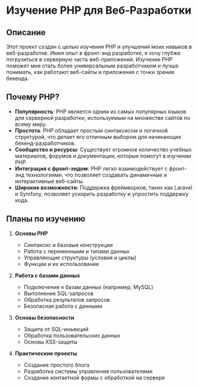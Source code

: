 # Изучение PHP для Веб-Разработки

## Описание

Этот проект создан с целью изучения PHP и улучшения моих навыков в веб-разработке. Имея опыт в фронт-энд разработке, я хочу глубже погрузиться в серверную часть веб-приложений. Изучение PHP поможет мне стать более универсальным разработчиком и лучше понимать, как работают веб-сайты и приложения с точки зрения бекенда.

## Почему PHP?

- **Популярность**: PHP является одним из самых популярных языков для серверной разработки, используемым на множестве сайтов по всему миру.
- **Простота**: PHP обладает простым синтаксисом и логичной структурой, что делает его отличным выбором для начинающих бекенд-разработчиков.
- **Сообщество и ресурсы**: Существует огромное количество учебных материалов, форумов и документации, которые помогут в изучении PHP.
- **Интеграция с фронт-эндом**: PHP легко взаимодействует с фронт-энд технологиями, что позволяет создавать динамичные и интерактивные веб-сайты.
- **Широкие возможности**: Поддержка фреймворков, таких как Laravel и Symfony, позволяет ускорить разработку и упростить поддержку кода.

## Планы по изучению

1. **Основы PHP**
   - Синтаксис и базовые конструкции
   - Работа с переменными и типами данных
   - Управляющие структуры (условия и циклы)
   - Функции и их использование

2. **Работа с базами данных**
   - Подключение к базам данных (например, MySQL)
   - Выполнение SQL-запросов
   - Обработка результатов запросов
   - Безопасная работа с данными

3. **Основы безопасности**
   - Защита от SQL-инъекций
   - Обработка пользовательских данных
   - Основы XSS-защиты

4. **Практические проекты**
   - Создание простого блога
   - Разработка системы управления пользователями
   - Создание контактной формы с обработкой на сервере